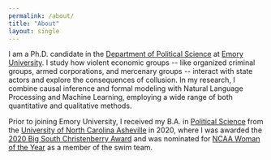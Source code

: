 ```yaml
---
permalink: /about/
title: "About"
layout: single
---
```




I am a Ph.D. candidate in the [Department of Political Science](http://polisci.emory.edu/home/index.html) at [Emory University](https://www.emory.edu/home/index.html). I study how violent economic groups -- like organized criminal groups, armed corporations, and mercenary groups -- interact with state actors and explore the consequences of collusion. In my research, I combine causal inference and formal modeling with Natural Language Processing and Machine Learning, employing a wide range of both quantitative and qualitative methods.

Prior to joining Emory University, I received my B.A. in [Political Science](https://politicalscience.unca.edu/) from the [University of North Carolina Asheville](https://www.unca.edu/) in 2020, where I was awarded the [2020 Big South Christenberry Award](https://uncabulldogs.com/news/2020/5/20/womens-swimming-diving-adee-weller-receives-2020-big-south-christenberry-award.aspx) and was nominated for [NCAA Woman of the Year](https://www.ncaa.org/news/2020/7/14/ncaa-schools-announce-nominees-for-2020-ncaa-woman-of-the-year.aspx) as a member of the swim team.

<!-- ---
layout: splash
permalink: /about/
hidden: true
header:
  overlay_color: "#5e616c"
  overlay_image: /assets/images/snow-flatirons.jpg
  actions:
    - label: "<i class='fas fa-download'></i> Install now"
      url: "/docs/quick-start-guide/"
excerpt: >
  A flexible two-column Jekyll theme. Perfect for building personal sites, blogs, and portfolios.<br />
  <small><a href="https://github.com/mmistakes/minimal-mistakes/releases/tag/4.24.0">Latest release v4.24.0</a></small>
feature_row:
  - image_path: /assets/images/snow-flatirons.jpg
    alt: "about"
    title: "About"
    excerpt: "Everything from the menus, sidebars, comments, and more can be configured or set with YAML Front Matter."
    url: "/docs/configuration/"
    btn_class: "btn--primary"
    btn_label: "Learn more"   
--- -->

<!-- {% include feature_row %} -->





